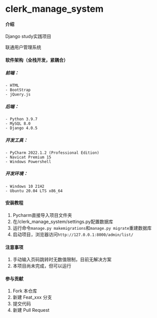 # clerk_manage_system

#### 介绍

Django study实践项目

联通用户管理系统

#### 软件架构（全栈开发，紧耦合）

##### 前端：

    - HTML
    - BootStrap
    - jQuery.js

##### 后端：

    - Python 3.9.7
    - MySQL 8.0
    - Django 4.0.5

##### 开发工具：

    - PyCharm 2022.1.2 (Professional Edition)
    - Navicat Premium 15
    - Windows Powershell

##### 开发环境：

    - Windows 10 21H2
    - Ubuntu 20.04 LTS x86_64

#### 安装教程

1. Pycharm直接导入项目文件夹
2. 在/clerk_manage_system/settings.py配置数据库
3. 运行命令`manage.py makemigrations`和`manage.py migrate`重建数据库
4. 启动项目，浏览器访问`http://127.0.0.1:8000/admin/list/`

#### 注意事项

1. 手动输入页码跳转时无数值限制，目前无解决方案
2. 本项目尚未完成，但可以运行

#### 参与贡献

1. Fork 本仓库
2. 新建 Feat_xxx 分支
3. 提交代码
4. 新建 Pull Request

